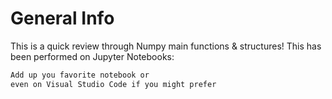 # General Info

This is a quick review through Numpy main functions
& structures! This has been performed on Jupyter Notebooks:

```sh
Add up you favorite notebook or 
even on Visual Studio Code if you might prefer
```

